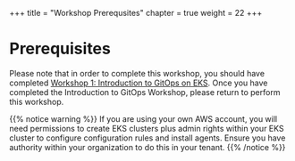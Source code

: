 +++
title = "Workshop Prerequsites"
chapter = true
weight = 22
+++

# Prerequisites

Please note that in order to complete this workshop, you should have completed [Workshop 1: Introduction to GitOps on EKS](/22_workshop_1/). Once you have completed the Introduction to GitOps Workshop, please return to perform this workshop.


{{% notice warning %}}
If you are using your own AWS account, you will need permissions to create EKS clusters plus admin rights within your EKS cluster to configure configuration rules and install agents. Ensure you have authority within your organization to do this in your tenant. 
{{% /notice %}}

